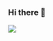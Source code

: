 ### Hi there 👋



<a href="https://https://github.com/MateusFauri">
  <img align="center" src="https://github-readme-stats.vercel.app/api/top-langs/?username=MateusFauri&theme=dark&hide_langs_below=1" />
</a>

<!--
**MateusFauri/MateusFauri** is a ✨ _special_ ✨ repository because its `README.md` (this file) appears on your GitHub profile.

Here are some ideas to get you started:

- 🔭 I’m currently working on ...
- 🌱 I’m currently learning ...
- 👯 I’m looking to collaborate on ...
- 🤔 I’m looking for help with ...
- 💬 Ask me about ...
- 📫 How to reach me: ...
- 😄 Pronouns: ...
- ⚡ Fun fact: ...
-->
